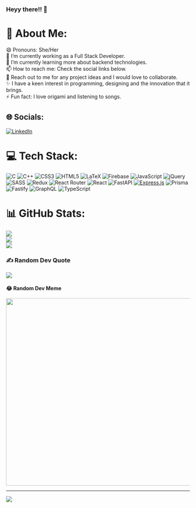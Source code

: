 ### Heyy there!! 👋

# 💫 About Me:
😄 Pronouns: She/Her<br>🔭 I’m currently working as a Full Stack Developer.<br>🌱 I’m currently learning more about backend technologies.<br>📫 How to reach me: Check the social links below.<br>👯 Reach out to me for any project ideas and I would love to collaborate.<br>✨ I have a keen interest in programming, designing and the innovation that it brings.<br>⚡ Fun fact: I love origami and listening to songs.

## 🌐 Socials:
[![LinkedIn](https://img.shields.io/badge/LinkedIn-%230077B5.svg?logo=linkedin&logoColor=white)](https://www.linkedin.com/in/khushi-garg-03187a211/)

# 💻 Tech Stack:
![C](https://img.shields.io/badge/c-%2300599C.svg?style=for-the-badge&logo=c&logoColor=white) ![C++](https://img.shields.io/badge/c++-%2300599C.svg?style=for-the-badge&logo=c%2B%2B&logoColor=white) ![CSS3](https://img.shields.io/badge/css3-%231572B6.svg?style=for-the-badge&logo=css3&logoColor=white) ![HTML5](https://img.shields.io/badge/html5-%23E34F26.svg?style=for-the-badge&logo=html5&logoColor=white) ![LaTeX](https://img.shields.io/badge/latex-%23008080.svg?style=for-the-badge&logo=latex&logoColor=white) ![Firebase](https://img.shields.io/badge/firebase-%23039BE5.svg?style=for-the-badge&logo=firebase) ![JavaScript](https://img.shields.io/badge/javascript-%23323330.svg?style=for-the-badge&logo=javascript&logoColor=%23F7DF1E) ![jQuery](https://img.shields.io/badge/jquery-%230769AD.svg?style=for-the-badge&logo=jquery&logoColor=white) ![SASS](https://img.shields.io/badge/SASS-hotpink.svg?style=for-the-badge&logo=SASS&logoColor=white) ![Redux](https://img.shields.io/badge/redux-%23593d88.svg?style=for-the-badge&logo=redux&logoColor=white) ![React Router](https://img.shields.io/badge/React_Router-CA4245?style=for-the-badge&logo=react-router&logoColor=white) ![React](https://img.shields.io/badge/react-%2320232a.svg?style=for-the-badge&logo=react&logoColor=%2361DAFB) ![FastAPI](https://img.shields.io/badge/FastAPI-005571?style=for-the-badge&logo=fastapi&logoColor=white) [![Express.js](https://img.shields.io/badge/Express.js-000000?style=for-the-badge&logo=express&logoColor=white)](https://expressjs.com/) ![Prisma](https://img.shields.io/badge/Prisma-3982CE?style=for-the-badge&logo=prisma&logoColor=white) ![Fastify](https://img.shields.io/badge/Fastify-000000?style=for-the-badge&logo=fastify&logoColor=white) ![GraphQL](https://img.shields.io/badge/GraphQL-E10098?style=for-the-badge&logo=graphql&logoColor=white) ![TypeScript](https://img.shields.io/badge/typescript-%23007ACC.svg?style=for-the-badge&logo=typescript&logoColor=white)

# 📊 GitHub Stats:
![](https://github-readme-stats.vercel.app/api?username=khushigarg1&theme=radical&hide_border=true&include_all_commits=false&count_private=false)<br/>
![](https://github-readme-streak-stats.herokuapp.com/?user=khushigarg1&theme=radical&hide_border=true)<br/>
![](https://github-readme-stats.vercel.app/api/top-langs/?username=khushigarg1&theme=radical&hide_border=true&include_all_commits=false&count_private=false&layout=compact)

### ✍️ Random Dev Quote
![](https://quotes-github-readme.vercel.app/api?type=horizontal&theme=radical)
#### 😂 Random Dev Meme
<img src="https://random-memer.herokuapp.com/" width="512px"/>

---
[![](https://visitcount.itsvg.in/api?id=khushigarg1&icon=4&color=0)](https://visitcount.itsvg.in)

<!-- Proudly created with GPRM ( https://gprm.itsvg.in ) -->

